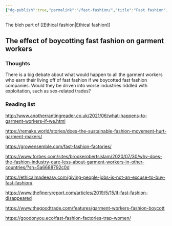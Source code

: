 ```yaml
---
{"dg-publish":true,"permalink":"/fast-fashion/","title":"Fast fashion","tags":["fashion"],"created":"2022-07-09T20:42:23+10:00","updated":"2022-07-09T20:42:23+10:00"}
---
```



The bleh part of [[Ethical fashion\|Ethical fashion]]

## The effect of boycotting fast fashion on garment workers

### Thoughts

There is a big debate about what would happen to all the garment workers who earn their living off of fast fashion if we boycotted fast fashion companies. Would they be driven into worse industries riddled with exploitation, such as sex-related trades? 

### Reading list

http://www.anotherrantingreader.co.uk/2021/06/what-happens-to-garment-workers-if-we.html

https://remake.world/stories/does-the-sustainable-fashion-movement-hurt-garment-makers/

https://growensemble.com/fast-fashion-factories/

https://www.forbes.com/sites/brookerobertsislam/2020/07/30/why-does-the-fashion-industry-care-less-about-garment-workers-in-other-countries/?sh=5a6688792c0d

https://ethicalmadeeasy.com/giving-people-jobs-is-not-an-excuse-to-buy-fast-fashion/

https://www.thefineryreport.com/articles/2019/5/15/if-fast-fashion-disappeared

https://www.thegoodtrade.com/features/garment-workers-fashion-boycott

https://goodonyou.eco/fast-fashion-factories-trap-women/

